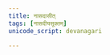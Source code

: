 ```yaml
---
title: नासदासीत्
tags: [नासदीयसूक्तम्]
unicode_script: devanagari

---
```

<div class="js_include" url="/vedAH_yajuH/taittirIyam/brAhmaNam/sarva-prastutiH/2/8/9_08-16_nAsadIyam"  newLevelForH1="5" includeTitle="false"> </div>  


